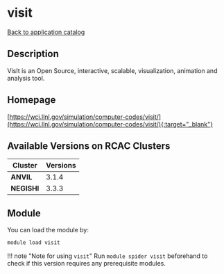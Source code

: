 # visit

[Back to application catalog](../app_catalog.md)

## Description

VisIt is an Open Source, interactive, scalable, visualization, animation and analysis tool.

## Homepage

[https://wci.llnl.gov/simulation/computer-codes/visit/](https://wci.llnl.gov/simulation/computer-codes/visit/){:target="_blank"}

## Available Versions on RCAC Clusters

|Cluster|Versions|
|---|---|
**ANVIL**|3.1.4
**NEGISHI**|3.3.3

## Module

You can load the module by:

```bash
module load visit
```

!!! note "Note for using `visit`"
    Run `module spider visit` beforehand to check if this version requires any prerequisite modules.
